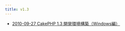 ```yaml
---
title: v1.3
---
```



- [2010-09-27 CakePHP 1.3 開発環境構築（Windows編）](./../../../../../d/2010/09/27/CakePHP_1.3_開発環境構築（Windows編）.md)




